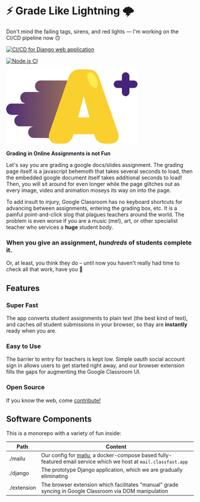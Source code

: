 # ⚡️ Grade Like Lightning 🌩

Don't mind the failing tags, sirens, and red lights –– I'm working on the
CI/CD pipeline now 🙃

[![CI/CD for Django web application](https://github.com/jdevries3133/fast_grader/actions/workflows/django.yml/badge.svg)](https://github.com/jdevries3133/fast_grader/actions/workflows/django.yml)

[![Node.js CI](https://github.com/jdevries3133/fast_grader/actions/workflows/extension.yml/badge.svg)](https://github.com/jdevries3133/fast_grader/actions/workflows/extension.yml)

<img style="height: 200px" src="./django/fast_grader/static/brand/logo.webp" />

**Grading in Online Assignments is not Fun**

Let's say you are grading a google docs/slides assignment. The grading page
itself is a javascript behemoth that takes several seconds to load, then the
embedded google document itself takes additional seconds to load! Then, you
will sit around for even longer while the page glitches out as every image,
video and animation moseys its way on into the page.

To add insult to injury, Google Classroom has no keyboard shortcuts for
advancing between assignments, entering the grading box, etc. It is a painful
point-and-click slog that plagues teachers around the world. The problem
is even worse if you are a music (me!), art, or other specialist teacher who
services a **huge** student body.

### When you give an assignment, _hundreds_ of students complete it.

Or, at least, you think they do – until now you haven't really had time to
check all that work, have you 🤔

## Features

### Super Fast

The app converts student assignments to plain text (the best kind of text), and
caches _all_ student submissions in your browser, so thay are **instantly**
ready when you are.

### Easy to Use

The barrier to entry for teachers is kept low. Simple oauth social account
sign in allows users to get started right away, and our browser extension
fills the gaps for augmenting the Google Classroom UI.

### Open Source

If you know the web, come
[contribute!](https://github.com/jdevries3133/fast_grader)

## Software Components

This is a monorepo with a variety of fun inside:

| Path        | Content                                                                                                                             |
| ----------- | ----------------------------------------------------------------------------------------------------------------------------------- |
| ./mailu     | Our config for [mailu](https://mailu.io), a docker-compose based fully-featured email service which we host at `mail.classfast.app` |
| ./django    | The prototype Django application, which we are gradually eliminating                                                                |
| ./extension | The browser extension which facilitates "manual" grade syncing in Google Classroom via DOM manipulation                             |
